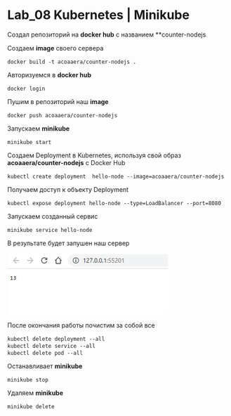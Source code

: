 # Lab_08 Kubernetes | Minikube

Создал репозиторий на **docker hub** с названием **counter-nodejs

Создаем **image** своего сервера

    docker build -t acoaaera/counter-nodejs .

Авторизуемся в **docker hub**

    docker login
    
Пушим в репозиторий наш **image**

    docker push acoaaera/counter-nodejs

Запускаем **minikube**

    minikube start

Создаем Deployment в Kubernetes, используя свой образ **acoaaera/counter-nodejs** с Docker Hub

    kubectl create deployment  hello-node --image=acoaaera/counter-nodejs

Получаем доступ к объекту Deployment

    kubectl expose deployment hello-node --type=LoadBalancer --port=8080

Запускаем созданный сервис

    minikube service hello-node

В результате будет запушен наш сервер 

![alt text](./server.JPG)

После окончания работы почистим за собой все

    kubectl delete deployment --all    
    kubectl delete service --all    
    kubectl delete pod --all

Останавливает **minikube**

    minikube stop

Удаляем **minikube**

    minikube delete